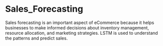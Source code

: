 # Sales_Forecasting
Sales forecasting is an important aspect of eCommerce because it helps  businesses to make informed decisions about inventory management, resource  allocation, and marketing strategies. LSTM  is used to understand the patterns and predict  sales. 
